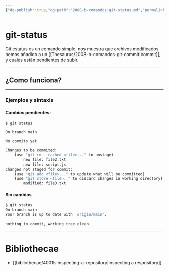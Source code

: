 ```yaml
---
{"dg-publish":true,"dg-path":"2008-b-comandos-git-status.md","permalink":"/2008-b-comandos-git-status/"}
---
```


# git-status
Git estatus es un comando simple, nos muestra que archivos modificados hemos añadido a un [[Thesaurus/2008-b-comandos-git-commit\|commit]], y cuales están pendientes de subir.

---
## ¿Como funciona?

---
### Ejemplos y sintaxis

#### Cambios pendientes:
```bash
$ git status

On branch main

No commits yet

Changes to be commited:
	(use "git rm --cached <file>..." to unstage)
		new file: file2.txt
		new file: script.js
Changes not staged for commit:
	(use "git add <file>..." to update what will be committed)
	(use "git store <file>.." to discard changes in working directory)
		modified: file3.txt
```

#### Sin cambios
```bash
$ git status
On branch main
Your branch is up to date with 'origin/main'.

nothing to commit, working tree clean
```
---
# Bibliothecae
- [[bibliothecae/40015-inspecting-a-repository\|inspecting a respository]]